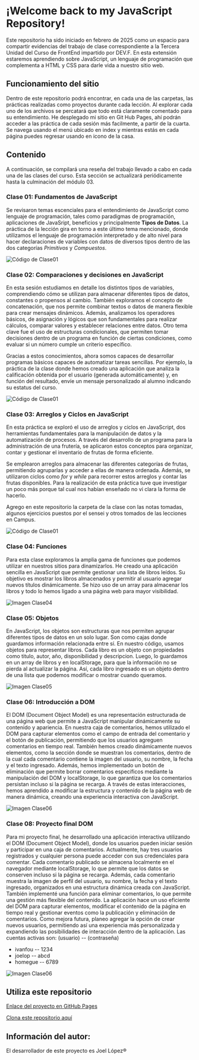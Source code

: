 # ¡Welcome back to my JavaScript Repository!

Este repositorio ha sido iniciado en febrero de 2025 como un espacio para compartir evidencias del trabajo de clase correspondiente a la Tercera Unidad del Curso de FrontEnd impartido por DEV.F. En esta extensión estaremos aprendiendo sobre JavaScript, un lenguaje de programación que complementa a HTML y CSS para darle vida a nuestro sitio web.

## Funcionamiento del sitio
Dentro de este repositorio podrá encontrar, en cada una de las carpetas, las prácticas realizadas como proyectos durante cada lección. 
Al explorar cada uno de los archivos se percatará que todo está claramente comentado para su entendimiento.
He desplegado mi sitio en Git Hub Pages, ahí podrán acceder a las práctica de cada sesión más facilmente, a partir de la cuarta. Se navega usando el menú ubicado en index y mientras estás en cada página puedes regresar usando en icono de la casa.

## Contenido
A continuación, se compilará una reseña del trabajo llevado a cabo en cada una de las clases del curso. Esta sección se actualizará periódicamente hasta la culminación del módulo 03.

### Clase 01: Fundamentos de JavaScript
Se revisaron temas escenciales para el entendimiento de JavaScript como lenguaje de programación, tales como paradigmas de programación, aplicaciones de JavaSript, beneficios y principalmente **Tipos de Datos**.
La práctica de la lección gira en torno a este último tema mencionado, donde utilizamos el lenguaje de programación interpretado y de alto nivel para hacer declaraciones de variables con datos de diversos tipos dentro de las dos categorías *Primitivos* y *Compuestos*.

![Código de Clase01](./img/codeclase01.png)

### Clase 02: Comparaciones y decisiones en JavaScript
En esta sesión estudiamos en detalle los distintos tipos de variables, comprendiendo cómo se utilizan para almacenar diferentes tipos de datos, constantes o propensos al cambio. También exploramos el concepto de concatenación, que nos permite combinar textos o datos de manera flexible para crear mensajes dinámicos. Además, analizamos los operadores básicos, de asignación y lógicos que son fundamentales para realizar cálculos, comparar valores y establecer relaciones entre datos. Otro tema clave fue el uso de estructuras condicionales, que permiten tomar decisiones dentro de un programa en función de ciertas condiciones, como evaluar si un número cumple un criterio específico. 

Gracias a estos conocimientos, ahora somos capaces de desarrollar programas básicos capaces de automatizar tareas sencillas. Por ejemplo, la práctica de la clase donde hemos creado una aplicación que analiza la calificación obtenida por el usuario (generada automáticamente) y, en función del resultado, envíe un mensaje personalizado al alumno indicando su estatus del curso.

![Código de Clase01](./img/codeclase02.png)

### Clase 03: Arreglos y Ciclos en JavaScript
En esta práctica se exploró el uso de arreglos y ciclos en JavaScript, dos herramientas fundamentales para la manipulación de datos y la automatización de procesos. A través del desarrollo de un programa para la administración de una frutería, se aplicaron estos conceptos para organizar, contar y gestionar el inventario de frutas de forma eficiente.

Se emplearon arreglos para almacenar las diferentes categorías de frutas, permitiendo agruparlas y acceder a ellas de manera ordenada. Además, se utilizaron ciclos como *for* y *while* para recorrer estos arreglos y contar las frutas disponibles. Para la realización de esta práctica tuve que investigar un poco más porque tal cual nos habían enseñado no vi clara la forma de hacerlo.

Agrego en este repositorio la carpeta de la clase con las notas tomadas, algunos ejercicios puestos por el sensei y otros tomados de las lecciones en Campus.

![Código de Clase01](./img/codeclase03.png)

### Clase 04: Funciones
Para esta clase exploramos la amplia gama de funciones que podemos utilizar en nuestros sitios para dinamizarlos. He creado una aplicación sencilla en JavaScript que permite gestionar una lista de libros leídos. Su objetivo es mostrar los libros almacenados y permitir al usuario agregar nuevos títulos dinámicamente.
Se hizo uso de un array para almacenar los libros y todo lo hemos ligado a una página web para mayor visibilidad.

![Imagen Clase04](./img/imgclase04.png)

### Clase 05: Objetos
En JavaScript, los objetos son estructuras que nos permiten agrupar diferentes tipos de datos en un solo lugar. Son como cajas donde guardamos información relacionada entre sí.
En nuestro código, usamos objetos para representar libros. Cada libro es un objeto con propiedades como titulo, autor, año, disponibilidad y descripcion.
Luego, lo guardamos en un array de libros y en localStorage, para que la información no se pierda al actualizar la página. Así, cada libro ingresado es un objeto dentro de una lista que podemos modificar o mostrar cuando queramos. 

![Imagen Clase05](./img/imgclase05.png)

### Clase 06: Introducción a DOM
El DOM (Document Object Model) es una representación estructurada de una página web que permite a JavaScript manipular dinámicamente su contenido y apariencia. En nuestra caja de comentarios, hemos utilizado el DOM para capturar elementos como el campo de entrada del comentario y el botón de publicación, permitiendo que los usuarios agreguen comentarios en tiempo real. También hemos creado dinámicamente nuevos elementos, como la sección donde se muestran los comentarios, dentro de la cual cada comentario contiene la imagen del usuario, su nombre, la fecha y el texto ingresado. Además, hemos implementado un botón de eliminación que permite borrar comentarios específicos mediante la manipulación del DOM y localStorage, lo que garantiza que los comentarios persistan incluso si la página se recarga. A través de estas interacciones, hemos aprendido a modificar la estructura y contenido de la página web de manera dinámica, creando una experiencia interactiva con JavaScript.

![Imagen Clase06](./img/imgclase06.png)

### Clase 08: Proyecto final DOM
Para mi proyecto final, he desarrollado una aplicación interactiva utilizando el DOM (Document Object Model), donde los usuarios pueden iniciar sesión y participar en una caja de comentarios. Actualmente, hay tres usuarios registrados y cualquier persona puede acceder con sus credenciales para comentar. Cada comentario publicado se almacena localmente en el navegador mediante localStorage, lo que permite que los datos se conserven incluso si la página se recarga. Además, cada comentario muestra la imagen de perfil del usuario, su nombre, la fecha y el texto ingresado, organizados en una estructura dinámica creada con JavaScript. 
También implementé una función para eliminar comentarios, lo que permite una gestión más flexible del contenido. La aplicación hace un uso eficiente del DOM para capturar elementos, modificar el contenido de la página en tiempo real y gestionar eventos como la publicación y eliminación de comentarios. Como mejora futura, planeo agregar la opción de crear nuevos usuarios, permitiendo así una experiencia más personalizada y expandiendo las posibilidades de interacción dentro de la aplicación.
Las cuentas activas son: (usuario) -- (contraseña)
- ivanfou  --  1234
- joelop  --  abcd
- homegue  --  6789

![Imagen Clase06](./img/imgclase08.png)




## Utiliza este repositorio
[Enlace del proyecto en GitHub Pages](https://mrinvaderlop.github.io/Modulo03-JS/)

[Clona este repositorio aquí](https://github.com/MrInvaderLop/Modulo03-JS)

## Información del autor:
El desarrollador de este proyecto es Joel López&reg;
